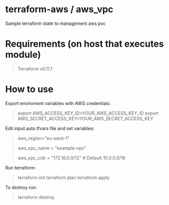 # terraform-aws / aws_vpc 
Sample terraform state to management aws pvc

# Requirements (on host that executes module)
> Terraform v0.11.1

# How to use

Export enviroment variables with AWS credentials:
> export AWS_ACCESS_KEY_ID=YOUR_AWS_ACCESS_KEY_ID
> export AWS_SECRET_ACCESS_KEY=YOUR_AWS_SECRET_ACCESS_KEY

Edit input.auto.tfvars file and set variables:
> aws_region="eu-west-1"

> aws_vpc_name = "example-vpc"

> aws_vpc_cidr = "172.16.0.0/12" # Default 10.0.0.0/16

Run terraform:
> terraform init
> terraform plan
> terraform apply

To destroy run:
> terraform destroy

